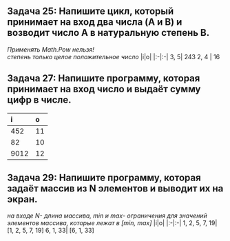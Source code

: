 ## Задача 25: Напишите цикл, который принимает на вход два числа (A и B) и возводит число A в натуральную степень B.
_Применять Math.Pow нельзя!_  
_степень только целое положительное число_
|i|o|
|:-|:-|
3, 5| 243 
2, 4 | 16

## Задача 27: Напишите программу, которая принимает на вход число и выдаёт сумму цифр в числе.

|i|o|
|:-|:-|
452| 11
82| 10
9012| 12

## Задача 29: Напишите программу, которая задаёт массив из N элементов и выводит их на экран.
_на входе N- длина массива, min и max- ограничения для значений элементов массива, которые лежат в [min, max]_
|i|o|
|:-|:-|
1, 2, 5, 7, 19| [1, 2, 5, 7, 19]
6, 1, 33| [6, 1, 33]